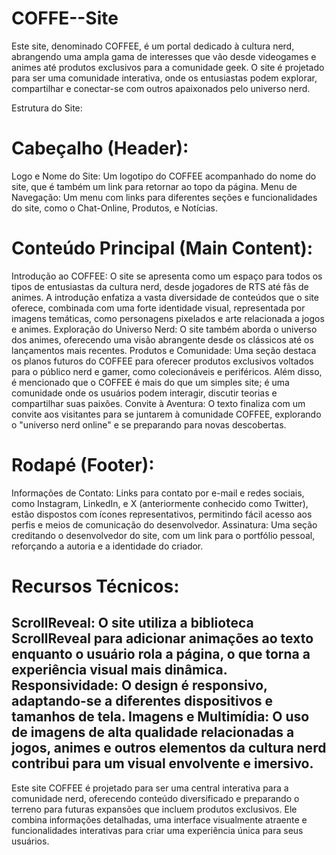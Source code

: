 # COFFE--Site
 
Este site, denominado COFFEE, é um portal dedicado à cultura nerd, abrangendo uma ampla gama de interesses que vão desde videogames e animes até produtos exclusivos para a comunidade geek. O site é projetado para ser uma comunidade interativa, onde os entusiastas podem explorar, compartilhar e conectar-se com outros apaixonados pelo universo nerd.

 Estrutura do Site:
# Cabeçalho (Header):

Logo e Nome do Site:
Um logotipo do COFFEE acompanhado do nome do site, que é também um link para retornar ao topo da página.
Menu de Navegação:
Um menu com links para diferentes seções e funcionalidades do site, como o Chat-Online, Produtos, e Notícias.
# Conteúdo Principal (Main Content):

Introdução ao COFFEE:
O site se apresenta como um espaço para todos os tipos de entusiastas da cultura nerd, desde jogadores de RTS até fãs de animes. A introdução enfatiza a vasta diversidade de conteúdos que o site oferece, combinada com uma forte identidade visual, representada por imagens temáticas, como personagens pixelados e arte relacionada a jogos e animes.
Exploração do Universo Nerd:
O site também aborda o universo dos animes, oferecendo uma visão abrangente desde os clássicos até os lançamentos mais recentes.
Produtos e Comunidade:
Uma seção destaca os planos futuros do COFFEE para oferecer produtos exclusivos voltados para o público nerd e gamer, como colecionáveis e periféricos. Além disso, é mencionado que o COFFEE é mais do que um simples site; é uma comunidade onde os usuários podem interagir, discutir teorias e compartilhar suas paixões.
Convite à Aventura:
O texto finaliza com um convite aos visitantes para se juntarem à comunidade COFFEE, explorando o "universo nerd online" e se preparando para novas descobertas.
# Rodapé (Footer):

Informações de Contato:
Links para contato por e-mail e redes sociais, como Instagram, LinkedIn, e X (anteriormente conhecido como Twitter), estão dispostos com ícones representativos, permitindo fácil acesso aos perfis e meios de comunicação do desenvolvedor.
Assinatura:
Uma seção creditando o desenvolvedor do site, com um link para o portfólio pessoal, reforçando a autoria e a identidade do criador.
# Recursos Técnicos:
ScrollReveal: O site utiliza a biblioteca ScrollReveal para adicionar animações ao texto enquanto o usuário rola a página, o que torna a experiência visual mais dinâmica.
Responsividade: O design é responsivo, adaptando-se a diferentes dispositivos e tamanhos de tela.
Imagens e Multimídia: O uso de imagens de alta qualidade relacionadas a jogos, animes e outros elementos da cultura nerd contribui para um visual envolvente e imersivo.
-----------------------------------------
Este site COFFEE é projetado para ser uma central interativa para a comunidade nerd, oferecendo conteúdo diversificado e preparando o terreno para futuras expansões que incluem produtos exclusivos. Ele combina informações detalhadas, uma interface visualmente atraente e funcionalidades interativas para criar uma experiência única para seus usuários.







